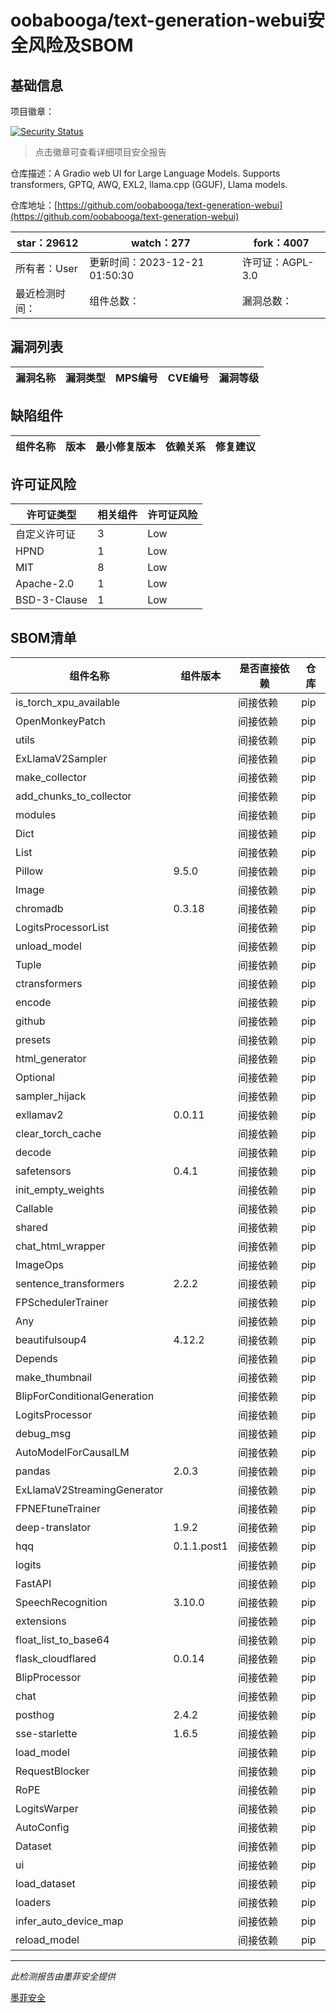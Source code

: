 # oobabooga/text-generation-webui安全风险及SBOM

## 基础信息

项目徽章：

[![Security Status](https://www.murphysec.com/platform3/v31/badge/1737544387730034688.svg)](https://www.murphysec.com/console/report/1693689165144481792/1737544387730034688)

> 点击徽章可查看详细项目安全报告

仓库描述：A Gradio web UI for Large Language Models. Supports transformers, GPTQ, AWQ, EXL2, llama.cpp (GGUF), Llama models.

仓库地址：[https://github.com/oobabooga/text-generation-webui](https://github.com/oobabooga/text-generation-webui)

| star：29612 | watch：277 | fork：4007 |
| ----------- | -------------- | ------------ |
| 所有者：User | 更新时间：2023-12-21 01:50:30 | 许可证：AGPL-3.0 |
| 最近检测时间： | 组件总数： | 漏洞总数： |




## 漏洞列表

| 漏洞名称 | 漏洞类型 | MPS编号 | CVE编号 | 漏洞等级 |
| ------- | ------ | ------- | ------ | ----- |





## 缺陷组件

| 组件名称 | 版本 | 最小修复版本 | 依赖关系 | 修复建议 |
| -------- | ---- | ------------ | -------- | -------- |





## 许可证风险

| 许可证类型 | 相关组件 | 许可证风险 |
| ---------- | -------- | ---------- |
|自定义许可证|3|Low|
|HPND|1|Low|
|MIT|8|Low|
|Apache-2.0|1|Low|
|BSD-3-Clause|1|Low|




## SBOM清单

| 组件名称 | 组件版本 | 是否直接依赖 | 仓库 |
| -------- | -------- | ------------ | ---- |
|is_torch_xpu_available||间接依赖|pip|
|OpenMonkeyPatch||间接依赖|pip|
|utils||间接依赖|pip|
|ExLlamaV2Sampler||间接依赖|pip|
|make_collector||间接依赖|pip|
|add_chunks_to_collector||间接依赖|pip|
|modules||间接依赖|pip|
|Dict||间接依赖|pip|
|List||间接依赖|pip|
|Pillow|9.5.0|间接依赖|pip|
|Image||间接依赖|pip|
|chromadb|0.3.18|间接依赖|pip|
|LogitsProcessorList||间接依赖|pip|
|unload_model||间接依赖|pip|
|Tuple||间接依赖|pip|
|ctransformers||间接依赖|pip|
|encode||间接依赖|pip|
|github||间接依赖|pip|
|presets||间接依赖|pip|
|html_generator||间接依赖|pip|
|Optional||间接依赖|pip|
|sampler_hijack||间接依赖|pip|
|exllamav2|0.0.11|间接依赖|pip|
|clear_torch_cache||间接依赖|pip|
|decode||间接依赖|pip|
|safetensors|0.4.1|间接依赖|pip|
|init_empty_weights||间接依赖|pip|
|Callable||间接依赖|pip|
|shared||间接依赖|pip|
|chat_html_wrapper||间接依赖|pip|
|ImageOps||间接依赖|pip|
|sentence_transformers|2.2.2|间接依赖|pip|
|FPSchedulerTrainer||间接依赖|pip|
|Any||间接依赖|pip|
|beautifulsoup4|4.12.2|间接依赖|pip|
|Depends||间接依赖|pip|
|make_thumbnail||间接依赖|pip|
|BlipForConditionalGeneration||间接依赖|pip|
|LogitsProcessor||间接依赖|pip|
|debug_msg||间接依赖|pip|
|AutoModelForCausalLM||间接依赖|pip|
|pandas|2.0.3|间接依赖|pip|
|ExLlamaV2StreamingGenerator||间接依赖|pip|
|FPNEFtuneTrainer||间接依赖|pip|
|deep-translator|1.9.2|间接依赖|pip|
|hqq|0.1.1.post1|间接依赖|pip|
|logits||间接依赖|pip|
|FastAPI||间接依赖|pip|
|SpeechRecognition|3.10.0|间接依赖|pip|
|extensions||间接依赖|pip|
|float_list_to_base64||间接依赖|pip|
|flask_cloudflared|0.0.14|间接依赖|pip|
|BlipProcessor||间接依赖|pip|
|chat||间接依赖|pip|
|posthog|2.4.2|间接依赖|pip|
|sse-starlette|1.6.5|间接依赖|pip|
|load_model||间接依赖|pip|
|RequestBlocker||间接依赖|pip|
|RoPE||间接依赖|pip|
|LogitsWarper||间接依赖|pip|
|AutoConfig||间接依赖|pip|
|Dataset||间接依赖|pip|
|ui||间接依赖|pip|
|load_dataset||间接依赖|pip|
|loaders||间接依赖|pip|
|infer_auto_device_map||间接依赖|pip|
|reload_model||间接依赖|pip|


------

*此检测报告由墨菲安全提供*

[墨菲安全](www.murphysec.com)